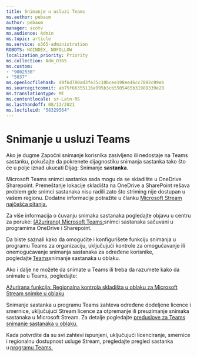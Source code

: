 ```yaml
---
title: Snimanje u usluzi Teams
ms.author: pebaum
author: pebaum
manager: scotv
ms.audience: Admin
ms.topic: article
ms.service: o365-administration
ROBOTS: NOINDEX, NOFOLLOW
localization_priority: Priority
ms.collection: Adm_O365
ms.custom:
- "9002530"
- "5037"
ms.openlocfilehash: d9f6d700ad3fe35c10bcee198ee46cc7892c09eb
ms.sourcegitcommit: ab75f66355116e995b3cb5505465b31989339e28
ms.translationtype: MT
ms.contentlocale: sr-Latn-RS
ms.lasthandoff: 08/13/2021
ms.locfileid: "58329564"
---
```

# <a name="recording-in-teams"></a>Snimanje u usluzi Teams

Ako je dugme  Započni snimanje korisnika zasivljeno ili nedostaje na Teams sastanku, pokušajte da pokrenete dijagnostiku snimanja sastanka tako što će u polje iznad ukucati Dijag: Snimanje **sastanka.** 

Microsoft Teams snimci sastanka sada mogu da se skladište u OneDrive Sharepoint. Premeštanje lokacije skladišta na OneDrive a SharePoint rešava problem gde snimci sastanaka nisu radili zato što striming nije dostupan u vašem regionu. Dodatne informacije potražite u članku [Microsoft Stream najčešća pitanja.](https://docs.microsoft.com/stream/faq#which-regions-does-microsoft-stream-host-my-data-in)

Za više informacija o čuvanju snimaka sastanaka pogledajte objavu u centru za poruke: [(Ažurirano) Microsoft Teams:](https://portal.microsoft.com/Adminportal/Home?ref=MessageCenter&id=MC222640)snimci sastanaka sačuvani u programima OneDrive i Sharepoint.

Da biste saznali kako da omogućite i konfigurišete funkciju snimanja u programu Teams za organizaciju, uključujući kontrole za omogućavanje ili onemogućavanje snimanja sastanaka za određene korisnike, pogledajte [Teams](https://docs.microsoft.com/microsoftteams/cloud-recording)snimanje sastanaka u oblaku. 

Ako i dalje ne možete da snimate u Teams ili treba da razumete kako da snimate u Teams, pogledajte: 

[Ažurirana funkcija: Regionalna kontrola skladišta u oblaku za Microsoft Stream snimke u oblaku](https://admin.microsoft.com/AdminPortal/Home#/MessageCenter?id=MC214327)

Snimanje sastanka u programu Teams zahteva određene dodeljene licence i smernice, uključujući Stream licence za otpremanje ili preuzimanje snimaka sastanaka u Microsoft Stream. Za detalje pogledajte [preduslove za Teams snimanje sastanaka u oblaku.](https://docs.microsoft.com/microsoftteams/cloud-recording#prerequisites-for-teams-cloud-meeting-recording)

Kada potvrdite da su svi zahtevi ispunjeni, uključujući licenciranje, smernice i regionalnu dostupnost usluge Stream, pregledajte pregled sastanka u [programu Teams.](https://support.office.com/article/34dfbe7f-b07d-4a27-b4c6-de62f1348c24) 